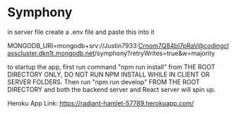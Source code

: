 # Symphony
in server file create a .env file and paste this into it 

MONGODB_URI=mongodb+srv://Justin7933:Crnom7Q84bI7pRaV@codingclasscluster.dkn1t.mongodb.net/symphony?retryWrites=true&w=majority

to startup the app, first run command "npm run install" from THE ROOT DIRECTORY ONLY, DO NOT RUN NPM INSTALL WHILE IN CLIENT OR SERVER FOLDERS. Then run "npm run develop" FROM THE ROOT DIRECTORY and both the backend server and React server will spin up.  

Heroku App Link: https://radiant-hamlet-57789.herokuapp.com/
